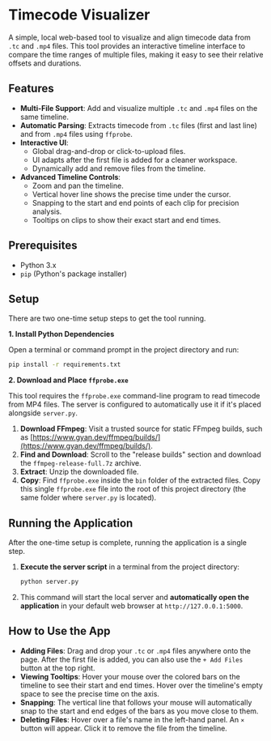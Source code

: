 # Timecode Visualizer

A simple, local web-based tool to visualize and align timecode data from `.tc` and `.mp4` files. This tool provides an interactive timeline interface to compare the time ranges of multiple files, making it easy to see their relative offsets and durations.

## Features

- **Multi-File Support**: Add and visualize multiple `.tc` and `.mp4` files on the same timeline.
- **Automatic Parsing**: Extracts timecode from `.tc` files (first and last line) and from `.mp4` files using `ffprobe`.
- **Interactive UI**:
    - Global drag-and-drop or click-to-upload files.
    - UI adapts after the first file is added for a cleaner workspace.
    - Dynamically add and remove files from the timeline.
- **Advanced Timeline Controls**:
    - Zoom and pan the timeline.
    - Vertical hover line shows the precise time under the cursor.
    - Snapping to the start and end points of each clip for precision analysis.
    - Tooltips on clips to show their exact start and end times.

## Prerequisites

- Python 3.x
- `pip` (Python's package installer)

## Setup

There are two one-time setup steps to get the tool running.

**1. Install Python Dependencies**

Open a terminal or command prompt in the project directory and run:

```bash
pip install -r requirements.txt
```

**2. Download and Place `ffprobe.exe`**

This tool requires the `ffprobe.exe` command-line program to read timecode from MP4 files. The server is configured to automatically use it if it's placed alongside `server.py`.

1.  **Download FFmpeg**: Visit a trusted source for static FFmpeg builds, such as [https://www.gyan.dev/ffmpeg/builds/](https://www.gyan.dev/ffmpeg/builds/).
2.  **Find and Download**: Scroll to the "release builds" section and download the `ffmpeg-release-full.7z` archive.
3.  **Extract**: Unzip the downloaded file.
4.  **Copy**: Find `ffprobe.exe` inside the `bin` folder of the extracted files. Copy this single `ffprobe.exe` file into the root of this project directory (the same folder where `server.py` is located).

## Running the Application

After the one-time setup is complete, running the application is a single step.

1.  **Execute the server script** in a terminal from the project directory:
    ```bash
    python server.py
    ```
2.  This command will start the local server and **automatically open the application** in your default web browser at `http://127.0.0.1:5000`.

## How to Use the App

- **Adding Files**: Drag and drop your `.tc` or `.mp4` files anywhere onto the page. After the first file is added, you can also use the `+ Add Files` button at the top right.
- **Viewing Tooltips**: Hover your mouse over the colored bars on the timeline to see their start and end times. Hover over the timeline's empty space to see the precise time on the axis.
- **Snapping**: The vertical line that follows your mouse will automatically snap to the start and end edges of the bars as you move close to them.
- **Deleting Files**: Hover over a file's name in the left-hand panel. An `×` button will appear. Click it to remove the file from the timeline.
